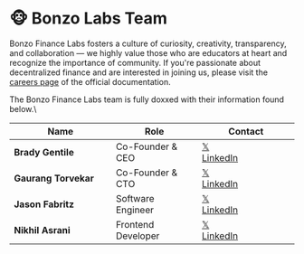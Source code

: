 # 🐵 Bonzo Labs Team

Bonzo Finance Labs fosters a culture of curiosity, creativity, transparency, and collaboration — we highly value those who are educators at heart and recognize the importance of community. If you're passionate about decentralized finance and are interested in joining us, please visit the [careers page](https://docs.bonzo.finance/careers) of the official documentation.

The Bonzo Finance Labs team is fully doxxed with their information found below.\


<table><thead><tr><th width="231">Name</th><th width="178">Role</th><th width="221">Contact</th></tr></thead><tbody><tr><td><strong>Brady Gentile</strong></td><td>Co-Founder &#x26; CEO</td><td><a href="https://www.x.com/bmgentile">𝕏</a><br><a href="https://www.linkedin.com/in/bradygentile">LinkedIn</a> </td></tr><tr><td><strong>Gaurang Torvekar</strong></td><td>Co-Founder &#x26; CTO</td><td><a href="https://x.com/gaurangtorvekar">𝕏</a><br><a href="https://www.linkedin.com/in/gaurangtorvekar/">LinkedIn</a> </td></tr><tr><td><strong>Jason Fabritz</strong></td><td>Software Engineer</td><td><a href="https://x.com/bugbytesinc">𝕏</a><br><a href="https://www.linkedin.com/in/bugbytes/">LinkedIn</a> </td></tr><tr><td><strong>Nikhil Asrani</strong></td><td>Frontend Developer</td><td><a href="https://x.com/NikhilBAsrani">𝕏</a><br><a href="https://www.linkedin.com/in/nikhil-asrani/">LinkedIn</a> </td></tr></tbody></table>
